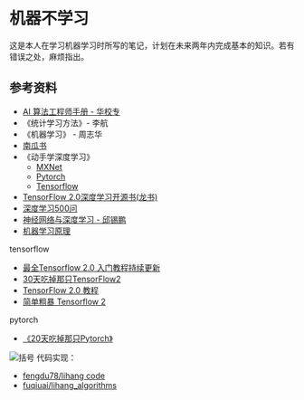 # 机器不学习

这是本人在学习机器学习时所写的笔记，计划在未来两年内完成基本的知识。若有错误之处，麻烦指出。

## 参考资料

- [AI 算法工程师手册 - 华校专](http://www.huaxiaozhuan.com/)
- 《统计学习方法》- 李航
- 《机器学习》 - 周志华
- [南瓜书](https://datawhalechina.github.io/pumpkin-book/#/)
- 《动手学深度学习》
  - [MXNet](https://zh.d2l.ai/)
  - [Pytorch](https://tangshusen.me/Dive-into-DL-PyTorch/)
  - [Tensorflow](https://trickygo.github.io/Dive-into-DL-TensorFlow2.0/)
- [TensorFlow 2.0深度学习开源书(龙书)](https://github.com/dragen1860/Deep-Learning-with-TensorFlow-book)
- [深度学习500问](https://scutan90.github.io/DeepLearning-500-questions/)
- [神经网络与深度学习 - 邱锡鹏](https://nndl.github.io/)
- [机器学习原理](https://github.com/shunliz/Machine-Learning)

tensorflow

- [最全Tensorflow 2.0 入门教程持续更新](https://zhuanlan.zhihu.com/p/59507137)
- [30天吃掉那只TensorFlow2](https://lyhue1991.github.io/eat_tensorflow2_in_30_days)
- [TensorFlow 2.0 教程](https://github.com/czy36mengfei/tensorflow2_tutorials_chinese)
- [简单粗暴 Tensorflow 2](https://tf.wiki/)

pytorch

- [《20天吃掉那只Pytorch》](https://lyhue1991.github.io/eat_pytorch_in_20_days)

![括号](https://www.runoob.com/wp-content/uploads/2019/03/A042DF30-C232-46F3-8436-7D6C35351BBD.jpg "alsfsdf")
代码实现：

- [fengdu78/lihang code](https://github.com/fengdu78/lihang-code)
- [fuqiuai/lihang\_algorithms](https://github.com/fuqiuai/lihang_algorithms)
